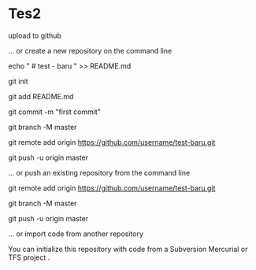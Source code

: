# Tes2


upload to github



... or create a new repository on the command line 

echo " # test - baru " >> README.md 

git init 

git add README.md

git commit -m "first commit"

git branch -M master 

git remote add origin https://github.com/username/test-baru.git 

git push -u origin master 


... or push an existing repository from the command line 

git remote add origin https://github.com/username/test-baru.git 

git branch -M master 

git push -u origin master 


... or import code from another repository

  You can initialize this repository with code from a Subversion Mercurial or TFS project . 
  
  
